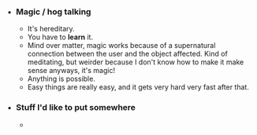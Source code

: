 - ### Magic / hog talking
	- It's hereditary.
	- You have to **learn** it.
	- Mind over matter, magic works because of a supernatural connection between the user and the object affected. Kind of meditating, but weirder because I don't know how to make it make sense anyways, it's magic!
	- Anything is possible.
	- Easy things are really easy, and it gets very hard very fast after that.
- ### Stuff I'd like to put somewhere
	-